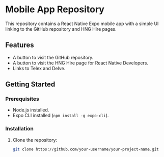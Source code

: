 # Mobile App Repository

This repository contains a React Native Expo mobile app with a simple UI linking to the GitHub repository and HNG Hire pages.

## Features
- A button to visit the GitHub repository.
- A button to visit the HNG Hire page for React Native Developers.
- Links to Telex and Delve.

## Getting Started

### Prerequisites
- Node.js installed.
- Expo CLI installed (`npm install -g expo-cli`).

### Installation
1. Clone the repository:
   ```bash
   git clone https://github.com/your-username/your-project-name.git